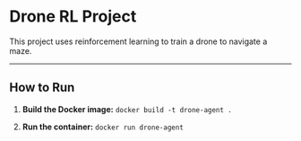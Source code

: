 # Drone RL Project

This project uses reinforcement learning to train a drone to navigate a maze.

---

## How to Run

1.  **Build the Docker image:**
    `docker build -t drone-agent .`

2.  **Run the container:**
    `docker run drone-agent`